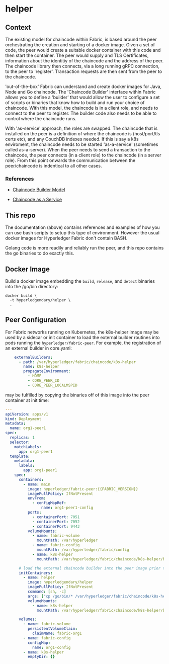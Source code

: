 # helper

## Context

The existing model for chaincode within Fabric, is based around the peer orchestrating the creation and starting of a docker image. Given a set of code, the peer would create a suitable docker container with this code and then start the container. The peer would supply and TLS Certificates, information about the identitiy of the chaincode and the address of the peer. The chaincode library then connects, via a long running gRPC connection, to the peer to 'register'. Transaction requests are then sent from the peer to the chaincode.

'out-of-the-box' Fabric can understand and create docker images for Java, Node and Go chaincode. The 'Chaincode Builder' interface within Fabric allows you to define a 'builder' that would allow the user to configure a set of scripts or binaries that know how to build and run your choice of chaincode. With this model, the chaincode is in a client role, and needs to connect to the peer to register. The builder code also needs to be able to control where the chaincode runs.

With 'as-service' approach, the roles are swapped. The chaincode that is installed on the peer is a definition of where the chaincode is (host/port/tls certs etc), and any CouchDB indexes needed. If this is say a k8s enviroment, the chaincode needs to be started 'as-a-service' (sometimes called as-a-server).  When the peer needs to send a transaction to the chaincode, the peer connects (in a client role) to the chaincode (in a server role). From this point onwards the communication between the peer/chaincode is indentical to all other cases.

### References

- [Chaincode Builder Model](https://hyperledger-fabric.readthedocs.io/en/release-2.2/cc_launcher.html)

- [Chaincode as a Service](https://hyperledger-fabric.readthedocs.io/en/release-2.2/cc_service.html)


## This repo

The documentation (above) contains references and examples of how you can use bash scripts to setup this type of environment. However the usual docker images for Hyperledger Fabric don't contain BASH.

Golang code is more readily and reliably run the peer, and this repo contains the go binaries to do exactly this.


## Docker Image

Build a docker image embedding the `build`, `release`, and `detect` binaries into the /go/bin directory:

```shell
docker build \
  -t hyperledgendary/helper \
  .
```

## Peer Configuration

For Fabric networks running on Kubernetes, the k8s-helper image may be used by a sidecar or init container to load the external builder routines into pods running the `hyperledger/fabric-peer`.  For example, the registration of an external builder in core.yaml:

```yaml
    externalBuilders:
      - path: /var/hyperledger/fabric/chaincode/k8s-helper
        name: k8s-helper
        propagateEnvironment:
          - HOME
          - CORE_PEER_ID
          - CORE_PEER_LOCALMSPID
```

may be fulfilled by copying the binaries off of this image into the peer container at init time:

```yaml
---
apiVersion: apps/v1
kind: Deployment
metadata:
  name: org1-peer1
spec:
  replicas: 1
  selector:
    matchLabels:
      app: org1-peer1
  template:
    metadata:
      labels:
        app: org1-peer1
    spec:
      containers:
        - name: main
          image: hyperledger/fabric-peer:{{FABRIC_VERSION}}
          imagePullPolicy: IfNotPresent
          envFrom:
            - configMapRef:
                name: org1-peer1-config
          ports:
            - containerPort: 7051
            - containerPort: 7052
            - containerPort: 9443
          volumeMounts:
            - name: fabric-volume
              mountPath: /var/hyperledger
            - name: fabric-config
              mountPath: /var/hyperledger/fabric/config
            - name: k8s-helper
              mountPath: /var/hyperledger/fabric/chaincode/k8s-helper/bin

      # load the external chaincode builder into the peer image prior to peer launch.
      initContainers:
        - name: helper
          image: hyperledgendary/helper
          imagePullPolicy: IfNotPresent
          command: [sh, -c]
          args: ["cp /go/bin/* /var/hyperledger/fabric/chaincode/k8s-helper/bin/"]
          volumeMounts:
            - name: k8s-helper
              mountPath: /var/hyperledger/fabric/chaincode/k8s-helper/bin

      volumes:
        - name: fabric-volume
          persistentVolumeClaim:
            claimName: fabric-org1
        - name: fabric-config
          configMap:
            name: org1-config
        - name: k8s-helper
          emptyDir: {}

```

